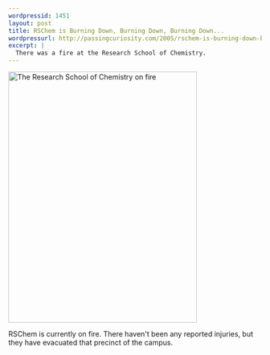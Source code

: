```yaml
---
wordpressid: 1451
layout: post
title: RSChem is Burning Down, Burning Down, Burning Down...
wordpressurl: http://passingcuriosity.com/2005/rschem-is-burning-down-burning-down-burning-down/
excerpt: |
  There was a fire at the Research School of Chemistry.
---
```


<a href="http://www.flickr.com/photos/thsutton/248985472/" title="The
Research School of Chemistry on fire by thsutton, on Flickr"><img
src="http://farm1.static.flickr.com/95/248985472_194e513951.jpg"
width="375" height="500" alt="The Research School of Chemistry on
fire" /></a>

RSChem is currently on fire. There haven't been any reported injuries,
but they have evacuated that precinct of the campus.

